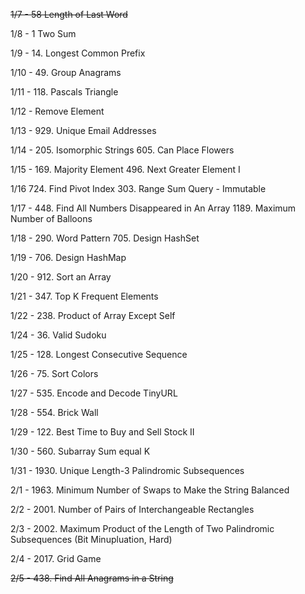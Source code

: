 ~~1/7 - 58 Length of Last Word~~

1/8 - 1 Two Sum

1/9 - 14. Longest Common Prefix

1/10 - 49. Group Anagrams

1/11 - 118. Pascals Triangle

1/12 - Remove Element

1/13 - 929. Unique Email Addresses

1/14 - 205. Isomorphic Strings 605. Can Place Flowers

1/15 - 169. Majority Element 496. Next Greater Element I

1/16 724. Find Pivot Index 303. Range Sum Query - Immutable

1/17 - 448. Find All Numbers Disappeared in An Array 1189. Maximum Number of Balloons

1/18 - 290. Word Pattern 705. Design HashSet

1/19 - 706. Design HashMap

1/20 - 912. Sort an Array

1/21 - 347. Top K Frequent Elements

1/22 - 238. Product of Array Except Self

1/24 - 36. Valid Sudoku

1/25 - 128. Longest Consecutive Sequence

1/26 - 75. Sort Colors

1/27 - 535. Encode and Decode TinyURL

1/28 - 554. Brick Wall

1/29 - 122. Best Time to Buy and Sell Stock II

1/30 - 560. Subarray Sum equal K

1/31 - 1930. Unique Length-3 Palindromic Subsequences

2/1 - 1963. Minimum Number of Swaps to Make the String Balanced

2/2 - 2001. Number of Pairs of Interchangeable Rectangles

2/3 - 2002. Maximum Product of the Length of Two Palindromic Subsequences (Bit Minupluation, Hard)

2/4 - 2017. Grid Game

~~2/5 - 438. Find All Anagrams in a String~~
